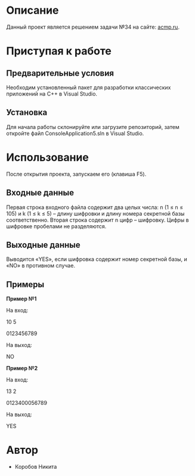 Описание
=====================
Данный проект является решением задачи №34 на сайте: [acmp.ru](https://acmp.ru/).

Приступая к работе
=====================

Предварительные условия
-----------------------------------
Необходим установленный пакет для разработки классических приложений на C++ в Visual Studio.

Установка
-----------------------------------
Для начала работы склонируйте или загрузите репозиторий, затем откройте файл ConsoleApplication5.sln в Visual Studio.

Использование
=====================
После открытия проекта, запускаем его (клавиша F5). 

Входные данные
-----------------------------------
Первая строка входного файла содержит два целых числа: n (1 ≤ n ≤ 105) и k (1 ≤ k ≤ 5) – длину шифровки и длину номера секретной базы соответственно. 
Вторая строка содержит n цифр – шифровку. Цифры в шифровке пробелами не разделяются.

Выходные данные
-----------------------------------
Выводится «YES», если шифровка содержит номер секретной базы, и «NO» в противном случае.

Примеры
-----------------------------------
**Пример №1**

На вход:

10 5

0123456789

На выход:

NO

**Пример №2**

На вход:

13 2

0123400056789

На выход:

YES

Автор
=====================
* Коробов Никита
